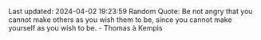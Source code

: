 Last updated: 2024-04-02 19:23:59
Random Quote: Be not angry that you cannot make others as you wish them to be, since you cannot make yourself as you wish to be. - Thomas à Kempis
